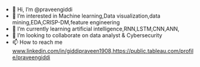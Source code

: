 - 👋 Hi, I’m @praveengiddi
- 👀 I’m interested in Machine learning,Data visualization,data mining,EDA,CRISP-DM,feature engineering
- 🌱 I’m currently learning artificial intelligence,RNN,LSTM,CNN,ANN,
- 💞️ I’m looking to collaborate on data analyst & Cybersecurity 
- 📫 How to reach me www.linkedin.com/in/giddipraveen1908,https://public.tableau.com/profile/praveengiddi 

<!---
praveengiddi/praveengiddi is a ✨ special ✨ repository because its `README.md` (this file) appears on your GitHub profile.
You can click the Preview link to take a look at your changes.
--->
